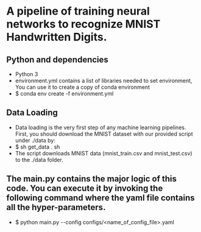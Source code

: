 # A pipeline of training neural networks to recognize MNIST Handwritten Digits.

## Python and dependencies
- Python 3
- environment.yml contains a list of libraries needed to set environment, You can use it to create a copy of conda environment
- $ conda env create -f environment.yml

## Data Loading
- Data loading is the very first step of any machine learning pipelines. First, you should download the MNIST dataset with our provided script under ./data by:
- $ sh get_data . sh
- The script downloads MNIST data (mnist_train.csv and mnist_test.csv) to the ./data folder.

## The main.py contains the major logic of this code. You can execute it by invoking the following command where the yaml file contains all the hyper-parameters.
-  $ python main.py --config configs/<name_of_config_file>.yaml
